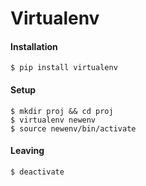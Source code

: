 Virtualenv
==========


#### Installation

	$ pip install virtualenv

#### Setup

	$ mkdir proj && cd proj
	$ virtualenv newenv
	$ source newenv/bin/activate

#### Leaving 

	$ deactivate
